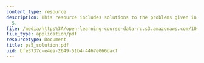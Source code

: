 ```yaml
---
content_type: resource
description: This resource includes solutions to the problems given in problem set
  5.
file: /media/https%3A/open-learning-course-data-rc.s3.amazonaws.com/10-32-separation-processes-spring-2005/bfe3737ce4ea264951b44467e066dacf_ps5_solution.pdf
file_type: application/pdf
resourcetype: Document
title: ps5_solution.pdf
uid: bfe3737c-e4ea-2649-51b4-4467e066dacf
---
```

